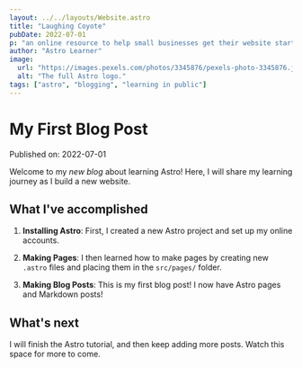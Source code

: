 ```yaml
---
layout: ../../layouts/Website.astro
title: "Laughing Coyote"
pubDate: 2022-07-01
p: "an online resource to help small businesses get their website started. Laughing coyote is going to be a resource for small business owners. I wanted to find a way to simplify the process and reduce the overwhelm of figuring out how to build a website, use a website, and market yourself... all on top of worrying about your own business."
author: "Astro Learner"
image:
  url: "https://images.pexels.com/photos/3345876/pexels-photo-3345876.jpeg?auto=compress&cs=tinysrgb&w=1260&h=750&dpr=1"
  alt: "The full Astro logo."
tags: ["astro", "blogging", "learning in public"]
---
```


# My First Blog Post

Published on: 2022-07-01

Welcome to my _new blog_ about learning Astro! Here, I will share my learning journey as I build a new website.

## What I've accomplished

1. **Installing Astro**: First, I created a new Astro project and set up my online accounts.

2. **Making Pages**: I then learned how to make pages by creating new `.astro` files and placing them in the `src/pages/` folder.

3. **Making Blog Posts**: This is my first blog post! I now have Astro pages and Markdown posts!

## What's next

I will finish the Astro tutorial, and then keep adding more posts. Watch this space for more to come.
